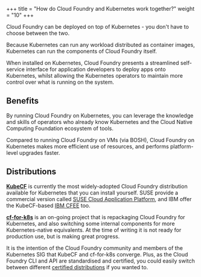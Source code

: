 +++
title = "How do Cloud Foundry and Kubernetes work together?"
weight = "10"
+++

Cloud Foundry can be deployed on top of Kubernetes - you don't have to choose between the two.

Because Kubernetes can run any workload distributed as container images, Kubernetes can run the components of Cloud Foundry itself.

When installed on Kubernetes, Cloud Foundry presents a streamlined self-service interface for application developers to deploy apps onto Kubernetes, whilst allowing the Kubernetes operators to maintain more control over what is running on the system.

## Benefits

By running Cloud Foundry on Kubernetes, you can leverage the knowledge and skills of operators who already know Kubernetes and the Cloud Native Computing Foundation ecosystem of tools.

Compared to running Cloud Foundry on VMs (via BOSH), Cloud Foundry on Kubernetes makes more efficient use of resources, and performs platform-level upgrades faster.

## Distributions

**[KubeCF](https://github.com/cloudfoundry-incubator/kubecf)** is currently the most widely-adopted Cloud Foundry distribution available for Kubernetes that you can install yourself. SUSE provide a commercial version called [SUSE Cloud Application Platform](https://www.suse.com/products/cloud-application-platform/), and IBM offer the KubeCF-based [IBM CFEE](https://www.ibm.com/uk-en/cloud/cloud-foundry) too.

**[cf-for-k8s](https://github.com/cloudfoundry/cf-for-k8s)** is an on-going project that is repackaging Cloud Foundry for Kubernetes, and also switching some internal components for more Kubernetes-native equivalents. At the time of writing it is not ready for production use, but is making great progress.

It is the intention of the Cloud Foundry community and members of the Kubernetes SIG that KubeCF and cf-for-k8s converge. Plus, as the Cloud Foundry CLI and API are standardised and certified, you could easily switch between different [certified distributions](https://www.cloudfoundry.org/thefoundry/#cert-distros) if you wanted to.
